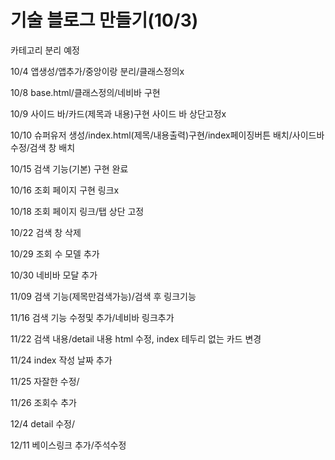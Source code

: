 # 기술 블로그 만들기(10/3)

카테고리 분리 예정

10/4  앱생성/앱추가/중앙이랑 분리/클래스정의x

10/8  base.html/클래스정의/네비바  구현

10/9 사이드 바/카드(제목과 내용)구현 사이드 바 상단고정x

10/10 슈퍼유저 생성/index.html(제목/내용출력)구현/index페이징버튼 배치/사이드바 수정/검색 창 배치

10/15 검색 기능(기본) 구현 완료

10/16 조회 페이지 구현 링크x

10/18 조회 페이지 링크/탭 상단 고정

10/22 검색 창 삭제 

10/29 조회 수 모델 추가

10/30 네비바 모달 추가 

11/09 검색 기능(제목만검색가능)/검색 후 링크기능

11/16 검색 기능 수정및 추가/네비바 링크추가

11/22 검색 내용/detail 내용 html 수정, index 테두리 없는 카드 변경

11/24 index 작성 날짜 추가

11/25 자잘한 수정/

11/26 조회수 추가

12/4 detail 수정/

12/11 베이스링크 추가/주석수정